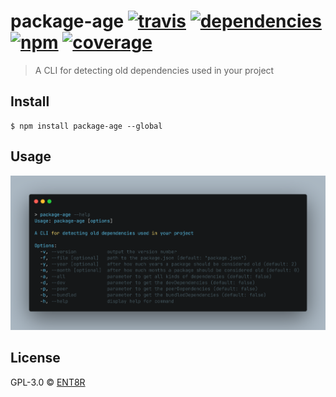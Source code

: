 # package-age [![travis](https://travis-ci.com/ENT8R/package-age.svg?branch=master)](https://travis-ci.com/ENT8R/package-age) [![dependencies](https://david-dm.org/ent8r/package-age/status.svg)](https://david-dm.org/ent8r/package-age) [![npm](https://img.shields.io/npm/v/package-age.svg)](https://www.npmjs.com/package/package-age) [![coverage](https://coveralls.io/repos/github/ENT8R/package-age/badge.svg?branch=master)](https://coveralls.io/github/ENT8R/package-age?branch=master)


> A CLI for detecting old dependencies used in your project

## Install

```
$ npm install package-age --global
```

## Usage

<img src="assets/carbon.png">

## License

GPL-3.0 © [ENT8R](https://github.com/ENT8R)
